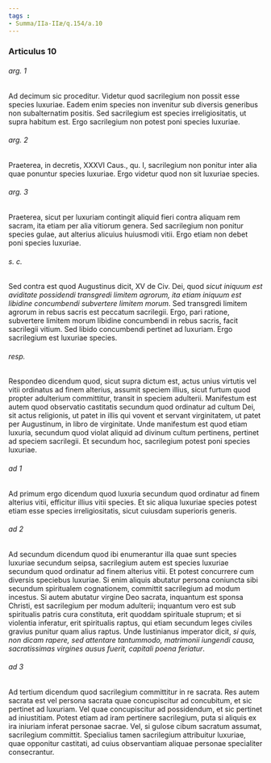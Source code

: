 ```yaml
---
tags : 
- Summa/IIa-IIæ/q.154/a.10
---
```


### Articulus 10

###### arg. 1
Ad decimum sic proceditur. Videtur quod sacrilegium non possit esse species luxuriae. Eadem enim species non invenitur sub diversis generibus non subalternatim positis. Sed sacrilegium est species irreligiositatis, ut supra habitum est. Ergo sacrilegium non potest poni species luxuriae.

###### arg. 2
Praeterea, in decretis, XXXVI Caus., qu. I, sacrilegium non ponitur inter alia quae ponuntur species luxuriae. Ergo videtur quod non sit luxuriae species.

###### arg. 3
Praeterea, sicut per luxuriam contingit aliquid fieri contra aliquam rem sacram, ita etiam per alia vitiorum genera. Sed sacrilegium non ponitur species gulae, aut alterius alicuius huiusmodi vitii. Ergo etiam non debet poni species luxuriae.

###### s. c.
Sed contra est quod Augustinus dicit, XV de Civ. Dei, quod *sicut iniquum est aviditate possidendi transgredi limitem agrorum, ita etiam iniquum est libidine concumbendi subvertere limitem morum*. Sed transgredi limitem agrorum in rebus sacris est peccatum sacrilegii. Ergo, pari ratione, subvertere limitem morum libidine concumbendi in rebus sacris, facit sacrilegii vitium. Sed libido concumbendi pertinet ad luxuriam. Ergo sacrilegium est luxuriae species.

###### resp.
Respondeo dicendum quod, sicut supra dictum est, actus unius virtutis vel vitii ordinatus ad finem alterius, assumit speciem illius, sicut furtum quod propter adulterium committitur, transit in speciem adulterii. Manifestum est autem quod observatio castitatis secundum quod ordinatur ad cultum Dei, sit actus religionis, ut patet in illis qui vovent et servant virginitatem, ut patet per Augustinum, in libro de virginitate. Unde manifestum est quod etiam luxuria, secundum quod violat aliquid ad divinum cultum pertinens, pertinet ad speciem sacrilegii. Et secundum hoc, sacrilegium potest poni species luxuriae.

###### ad 1
Ad primum ergo dicendum quod luxuria secundum quod ordinatur ad finem alterius vitii, efficitur illius vitii species. Et sic aliqua luxuriae species potest etiam esse species irreligiositatis, sicut cuiusdam superioris generis.

###### ad 2
Ad secundum dicendum quod ibi enumerantur illa quae sunt species luxuriae secundum seipsa, sacrilegium autem est species luxuriae secundum quod ordinatur ad finem alterius vitii. Et potest concurrere cum diversis speciebus luxuriae. Si enim aliquis abutatur persona coniuncta sibi secundum spiritualem cognationem, committit sacrilegium ad modum incestus. Si autem abutatur virgine Deo sacrata, inquantum est sponsa Christi, est sacrilegium per modum adulterii; inquantum vero est sub spiritualis patris cura constituta, erit quoddam spirituale stuprum; et si violentia inferatur, erit spiritualis raptus, qui etiam secundum leges civiles gravius punitur quam alius raptus. Unde Iustinianus imperator dicit, *si quis, non dicam rapere, sed attentare tantummodo, matrimonii iungendi causa, sacratissimas virgines ausus fuerit, capitali poena feriatur*.

###### ad 3
Ad tertium dicendum quod sacrilegium committitur in re sacrata. Res autem sacrata est vel persona sacrata quae concupiscitur ad concubitum, et sic pertinet ad luxuriam. Vel quae concupiscitur ad possidendum, et sic pertinet ad iniustitiam. Potest etiam ad iram pertinere sacrilegium, puta si aliquis ex ira iniuriam inferat personae sacrae. Vel, si gulose cibum sacratum assumat, sacrilegium committit. Specialius tamen sacrilegium attribuitur luxuriae, quae opponitur castitati, ad cuius observantiam aliquae personae specialiter consecrantur.

